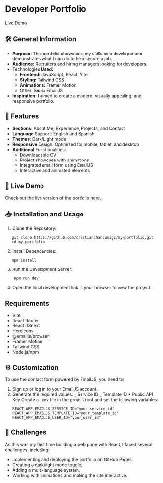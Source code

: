 # Developer Portfolio

[Live Demo](https://cristianchancusigc.github.io/my-portfolio/)

## 🛠️ General Information

- **Purpose:** This portfolio showcases my skills as a developer and demonstrates what I can do to help secure a job.
- **Audience:** Recruiters and hiring managers looking for developers.
- Technologies **Used:**
  - **Frontend:** JavaScript, React, Vite
  - **Styling:** Tailwind CSS
  - **Animations:** Framer Motion
  - Other **Tools:** EmailJS
- **Inspiration:** I aimed to create a modern, visually appealing, and responsive portfolio.

## 🌟 Features

- **Sections**: About Me, Experience, Projects, and Contact
- **Language** Support: English and Spanish
- **Themes**: Dark/Light mode
- **Responsive** Design: Optimized for mobile, tablet, and desktop
- **Additional** Functionalities:
  - Downloadable CV
  - Project showcase with animations
  - Integrated email form using EmailJS
  - Interactive and animated elements

## 🚀 Live Demo

Check out the live version of the portfolio [here](https://cristianchancusigc.github.io/my-portfolio/).

## 📥 Installation and Usage

1. Clone the Repository:

```console
   git clone https://github.com/cristianchancusigc/my-portfolio.git
   cd my-portfolio
```

2. Install Dependencies:

```console
   npm install
```

3. Run the Development Server:

```console
    npm run dev
```

4. Open the local development link in your browser to view the project.

## Requirements

- Vite
- React Router
- React i18next
- Heroicons
- @emailjs/browser
- Framer Motion
- Tailwind CSS
- Node.js/npm

## ⚙️ Customization

To use the contact form powered by EmailJS, you need to:

1. Sign up or log in to your EmailJS account.
2. Generate the required values:
   _ Service ID
   _ Template ID \* Public API Key
   Create a `.env` file in the project root and set the following variables:
   ```console
   REACT_APP_EMAILJS_SERVICE_ID="your_service_id"
   REACT_APP_EMAILJS_TEMPLATE_ID="your_template_id"
   REACT_APP_EMAILJS_USER_ID="your_user_id"
   ```

## 🤔 Challenges

As this was my first time building a web page with React, I faced several challenges, including:

- Implementing and deploying the portfolio on GitHub Pages.
- Creating a dark/light mode toggle.
- Adding a multi-language system.
- Working with animations and making the site interactive.
